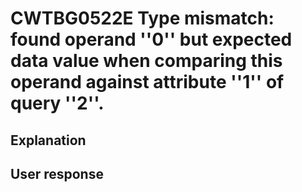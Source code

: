 # CWTBG0522E Type mismatch: found operand ''0'' but expected data value when comparing this operand against attribute ''1'' of query ''2''.

## Explanation

## User response
